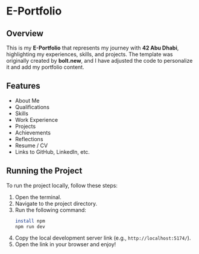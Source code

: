 # E-Portfolio

## Overview
This is my **E-Portfolio** that represents my journey with **42 Abu Dhabi**, highlighting my experiences, skills, and projects. The template was originally created by **bolt.new**, and I have adjusted the code to personalize it and add my portfolio content.

## Features
- About Me
- Qualifications
- Skills
- Work Experience
- Projects
- Achievements
- Reflections
- Resume / CV
- Links to GitHub, LinkedIn, etc.

## Running the Project
To run the project locally, follow these steps:

1. Open the terminal.
2. Navigate to the project directory.
3. Run the following command:
   ```sh
   install npm
   npm run dev
   ```
4. Copy the local development server link (e.g., `http://localhost:5174/`).
5. Open the link in your browser and enjoy!
